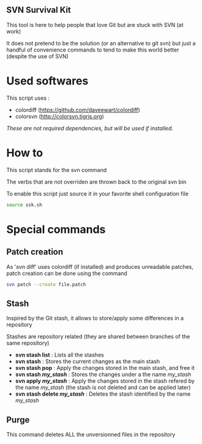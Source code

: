 SVN Survival Kit
--------------------------------------------------
This tool is here to help people that love Git but are stuck with SVN (at work)

It does not pretend to be the solution (or an alternative to git svn) but just a handful of convenience
commands to tend to make this world better (despite the use of SVN)

# Used softwares

This script uses :
* colordiff (https://github.com/daveewart/colordiff)
* colorsvn 	(http://colorsvn.tigris.org)

_These are not required dependencies, but will be used if installed._

# How to

This script stands for the svn command

The verbs that are not overriden are thrown back to the original svn bin

To enable this script just source it in your favorite shell configuration file

```sh
source ssk.sh
```
# Special commands

## Patch creation

As 'svn diff' uses colordiff (if installed) and produces unreadable patches, patch creation can be done using the command

```sh
svn patch --create file.patch
```

## Stash

Inspired by the Git stash, it allows to store/apply some differences in a repository

Stashes are repository related (they are shared between branches of the same repository)

* **svn stash list** : Lists all the stashes
* **svn stash** :	Stores the current changes as the main stash
* **svn stash pop** : Apply the changes stored in the main stash, and free it
* **svn stash _my_stash_** : Stores the changes under a the name _my_stash_
* **svn apply _my_stash_** : Apply the changes stored in the stash refered by the name _my_stash_ (the stash is not deleted and can be applied later)
* **svn stash delete _my_stash_** : Deletes the stash identified by the name _my_stash_

## Purge

This command deletes ALL the unversionned files in the repository
